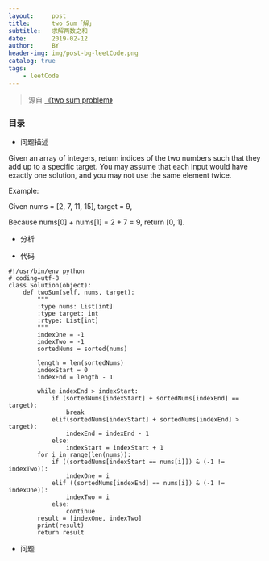 ```yaml
---
layout:     post
title:      two Sum「解」
subtitle:   求解两数之和
date:       2019-02-12
author:     BY
header-img: img/post-bg-leetCode.png
catalog: true
tags:
    - leetCode
---
```


> 源自 [《two sum problem》](https://leetcode.com/problems/two-sum/)

### 目录

- 问题描述

Given an array of integers, return indices of the two numbers such that they add up to a specific target.
You may assume that each input would have exactly one solution, and you may not use the same element twice.

Example:

Given nums = [2, 7, 11, 15], target = 9,

Because nums[0] + nums[1] = 2 + 7 = 9,
return [0, 1].

- 分析

- 代码

```
#!/usr/bin/env python
# coding=utf-8
class Solution(object):
    def twoSum(self, nums, target):
        """
        :type nums: List[int]
        :type target: int
        :rtype: List[int]
        """
        indexOne = -1
        indexTwo = -1
        sortedNums = sorted(nums)

        length = len(sortedNums)
        indexStart = 0
        indexEnd = length - 1

        while indexEnd > indexStart:
            if (sortedNums[indexStart] + sortedNums[indexEnd] == target):
                break
            elif(sortedNums[indexStart] + sortedNums[indexEnd] > target):
                indexEnd = indexEnd - 1
            else:
                indexStart = indexStart + 1
        for i in range(len(nums)):
            if ((sortedNums[indexStart == nums[i]]) & (-1 != indexTwo)):
                indexOne = i
            elif ((sortedNums[indexEnd] == nums[i]) & (-1 != indexOne)):
                indexTwo = i
            else:
                continue
        result = [indexOne, indexTwo]
        print(result)
        return result
```

- 问题


